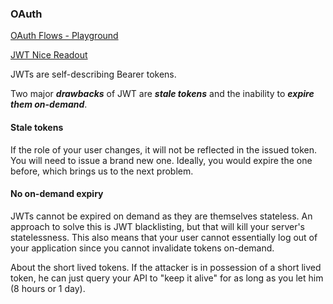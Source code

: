 ### OAuth
[OAuth Flows - Playground](https://www.oauth.com/playground/)

[JWT Nice Readout](https://www.pingidentity.com/en/company/blog/posts/2019/jwt-security-nobody-talks-about.html)


JWTs are self-describing Bearer tokens.

Two major **_drawbacks_** of JWT are **_stale tokens_** and the inability to **_expire them on-demand_**.

#### Stale tokens

If the role of your user changes, it will not be reflected in the issued token. You will need to issue a brand new one. Ideally, you would expire the one before, which brings us to the next problem.

#### No on-demand expiry

JWTs cannot be expired on demand as they are themselves stateless. An approach to solve this is JWT blacklisting, but that will kill your server's statelessness. This also means that your user cannot essentially log out of your application since you cannot invalidate tokens on-demand.

About the short lived tokens. If the attacker is in possession of a short lived token, he can just query your API to "keep it alive" for as long as you let him (8 hours or 1 day).
